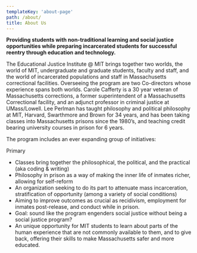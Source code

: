 ```yaml
---
templateKey: 'about-page'
path: /about/
title: About Us
---
```


**Providing students with non-traditional learning and social justice opportunities while preparing incarcerated students for successful reentry through education and technology.**

The Educational Justice Institute @ MIT brings together two worlds, the world of MIT, undergraduate and graduate students, faculty and staff, and the world of incarcerated populations and staff in Massachusetts correctional facilities.  Overseeing the program are two Co-directors whose experience spans both worlds.  Carole Cafferty is a 30 year veteran of Massachusetts corrections, a former superintendent of a Massachusetts Correctional facility, and an adjunct professor in criminal justice at UMass/Lowell.  Lee Perlman has taught philosophy and political philosophy at MIT, Harvard, Swarthmore and Brown for 34 years, and has been taking classes into Massachusetts prisons since the 1980’s, and teaching credit bearing university courses in prison for 6 years.

The program includes an ever expanding group of initiatives:

Primary
* Classes bring together the philosophical, the political, and the practical (aka coding & writing)
* Philosophy in prison as a way of making the inner life of inmates richer, allowing for self-reform
* An organization seeking to do its part to attenuate mass incarceration, stratification of opportunity (among a variety of social conditions)
* Aiming to improve outcomes as crucial as recidivism, employment for inmates post-release, and conduct while in prison.
* Goal: sound like the program engenders social justice without being a social justice program?
* An unique opportunity for MIT students to learn about parts of the human experience that are not commonly available to them, and to give back, offering their skills to make Massachusetts safer and more educated.
